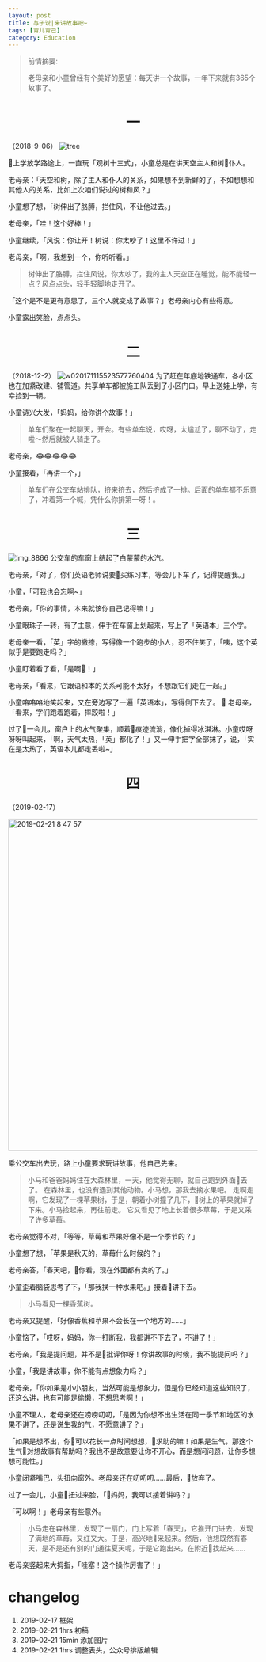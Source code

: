 ```yaml
---
layout: post
title: 与子说|来讲故事吧~
tags: [育儿育己]
category: Education
---
```


> 前情摘要:
>
> 老母亲和小童曾经有个美好的愿望：每天讲一个故事，一年下来就有365个故事了。

# <center> 一

（2018-9-06）
![tree](https://user-images.githubusercontent.com/23351109/53172477-66057d80-3620-11e9-9ed1-01b3e314a386.png)

上学放学路途上，一直玩「观树十三式」，小童总是在讲天空主人和树仆人。

老母亲：「天空和树，除了主人和仆人的关系，如果想不到新鲜的了，不如想想和其他人的关系，比如上次咱们说过的树和风？」

小童想了想，「树伸出了胳膊，拦住风，不让他过去。」

老母亲，「哇！这个好棒！」

小童继续，「风说：你让开！树说：你太吵了！这里不许过！」

老母亲，「啊，我想到一个，你听听看。」

> 树伸出了胳膊，拦住风说，你太吵了，我的主人天空正在睡觉，能不能轻一点？风点点头，轻手轻脚地走开了。

「这个是不是更有意思了，三个人就变成了故事？」老母亲内心有些得意。

小童露出笑脸，点点头。

# <center> 二

（2018-12-2）
![w020171115523577760404](https://user-images.githubusercontent.com/23351109/53170316-d01b2400-361a-11e9-86f3-ac2bf96e80dc.jpeg)
为了赶在年底地铁通车，各小区也在加紧改建、铺管道。共享单车都被施工队丢到了小区门口。早上送娃上学，有幸捡到一辆。

小童诗兴大发，「妈妈，给你讲个故事！」

> 单车们聚在一起聊天，开会。有些单车说，哎呀，太尴尬了，聊不动了，走啦～然后就被人骑走了。

老母亲，😂😂😂😂😂

小童接着，「再讲一个，」
> 单车们在公交车站排队，挤来挤去，然后挤成了一排。后面的单车都不乐意了，冲着第一个喊，凭什么你排第一呀！。

# <center> 三
![img_8866](https://user-images.githubusercontent.com/23351109/53170517-428c0400-361b-11e9-907d-3a72dd239c14.jpg)
公交车的车窗上结起了白蒙蒙的水汽。

老母亲，「对了，你们英语老师说要买练习本，等会儿下车了，记得提醒我。」

小童，「可我也会忘啊~」

老母亲，「你的事情，本来就该你自己记得嘛！」

小童眼珠子一转，有了主意，伸手在车窗上划起来，写上了「英语本」三个字。

老母亲一看，「英」字的撇捺，写得像一个跑步的小人，忍不住笑了，「咦，这个英似乎是要跑走吗？」

小童盯着看了看，「是啊！」

老母亲，「看来，它跟语和本的关系可能不太好，不想跟它们走在一起。」

小童咯咯咯地笑起来，又在旁边写了一遍「英语本」，写得倒下去了。

老母亲，「看来，字们跑着跑着，摔跤啦！」

过了一会儿，窗户上的水气聚集，顺着痕迹流淌，像化掉得冰淇淋。小童哎呀呀呀叫起来，「啊，天气太热，「英」都化了！」又一伸手把字全部抹了，说，「实在是太热了，英语本儿都走丢啦~」

# <center> 四
（2019-02-17）

<img width="671" alt="2019-02-21 8 47 57" src="https://user-images.githubusercontent.com/23351109/53170243-a104b280-361a-11e9-96cb-2603181366ee.png">

乘公交车出去玩，路上小童要求玩讲故事，他自己先来。

> 小马和爸爸妈妈住在大森林里，一天，他觉得无聊，就自己跑到外面去了。
> 在森林里，也没有遇到其他动物。小马想，那我去摘水果吧。
> 走啊走啊，它发现了一棵苹果树，于是，朝着小树撞了几下，树上的苹果就掉了下来。小马捡起来，再往前走。
> 它又看见了地上长着很多草莓，于是又采了许多草莓。

老母亲觉得不对，「等等，草莓和苹果好像不是一个季节的？」

小童想了想，「苹果是秋天的，草莓什么时候的？」

老母亲答，「春天吧，你看，现在外面都有卖的了。」

小童歪着脑袋思考了下，「那我换一种水果吧。」接着讲下去。

> 小马看见一棵香蕉树。

老母亲又提醒，「好像香蕉和苹果不会长在一个地方的……」

小童恼了，「哎呀，妈妈，你一打断我，我都讲不下去了，不讲了！」

老母亲，「我是提问题，并不是批评你呀！你讲故事的时候，我不能提问吗？」

小童，「我是讲故事，你不能有点想象力吗？」

老母亲，「你如果是小小朋友，当然可能是想象力，但是你已经知道这些知识了，还这么讲，也有可能是偷懒，不想思考啊！」

小童不理人，老母亲还在唠唠叨叨，「是因为你想不出生活在同一季节和地区的水果不讲了，还是说生我的气，不愿意讲了？」

「如果是想不出，你可以花长一点时间想想，求助的嘛！如果是生气，那这个生气对想故事有帮助吗？我也不是故意要让你不开心，而是想问问题，让你多想想可能性。」

小童闭紧嘴巴，头扭向窗外。老母亲还在叨叨叨……最后，放弃了。

过了一会儿，小童扭过来脸，「妈妈，我可以接着讲吗？」

「可以啊！」老母亲有些意外。

> 小马走在森林里，发现了一扇门，门上写着「春天」，它推开门进去，发现了满地的草莓，又红又大。于是，高兴地采起来。然后，他想既然有春天，是不是还有别的门通往夏天呢，于是它跑出来，在附近找起来……

老母亲竖起来大拇指，「哇塞！这个操作厉害了！」


# changelog
1. 2019-02-17 框架
2. 2019-02-21 1hrs 初稿
3. 2019-02-21 15min 添加图片
4. 2019-02-21 1hrs 调整表头，公众号排版编辑
